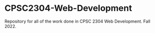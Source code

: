 # CPSC2304-Web-Development
Repository for all of the work done in CPSC 2304 Web Development. Fall 2022.
